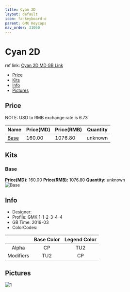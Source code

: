 ```yaml
---
title: Cyan 2D
layout: default
icon: fa-keyboard-o
parent: GMK Keycaps
nav_order: 31060
---
```


# Cyan 2D

ref link: [Cyan 2D MD GB Link](https://www.massdrop.com/buy/originative-gmk-vice-nights)

* [Price](#price)
* [Kits](#kits)
* [Info](#info)
* [Pictures](#pictures)


## Price  
NOTE: USD to RMB exchange rate is 6.73

| Name          | Price(MD)    |  Price(RMB) | Quantity |
| ------------- | ------------ |  ---------- | -------- |
|[Base](#base)|160.00|1076.80|unknown|


## Kits
### Base
**Price(MD):** 160.00    **Price(RMB):** 1076.80    **Quantity:** unknown  
<img src="{{ 'assets/images/gmk-keycaps/cyan2d/kits_pics/base.jpg' | relative_url }}" alt="Base" class="image featured">


## Info
* Designer: 
* Profile: GMK 1-1-2-3-4-4
* GB Time: 2019-03
* ColorCodes:  

| |Base Color     | Legend Color
| :-------------: | :-------------: | :------------:
|Alpha|CP|TU2
|Modifiers|TU2|CP


## Pictures
<img src="{{ 'assets/images/gmk-keycaps/cyan/rendering_pics/1.jpg' | relative_url }}" alt="1" class="image featured">
